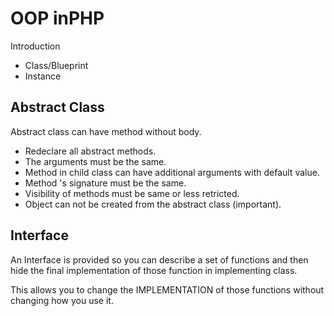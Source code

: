 # OOP inPHP

Introduction

- Class/Blueprint
- Instance

## Abstract Class

Abstract class can have method without body.

- Redeclare all abstract methods.
- The arguments must be the same.
- Method in child class can have additional arguments with default value.
- Method 's signature must be the same.
- Visibility of methods must be same or less retricted.
- Object can not be created from the abstract class (important).

## Interface

An Interface is provided so you can describe a set of functions and then hide the final implementation of those function in implementing class.

This allows you to change the IMPLEMENTATION of those functions without changing how you use it.

